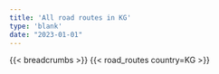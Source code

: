 ```yaml
---
title: 'All road routes in KG'
type: 'blank'
date: "2023-01-01"
---
```


{{< breadcrumbs >}}
{{< road_routes country=KG >}}
